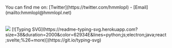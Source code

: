 <br>
  You can find me on:
  [Twitter](https://twitter.com/hmmlopl) - [Email](mailto:hmmlopl@hmmlopl.net)
  
  <br>
  <br>
  <br>
</div>
<img src="https://github-readme-stats.vercel.app/api?username=hmmlaple&show_icons=true&line_height=45&include_all_commits=true" />
[![Typing SVG](https://readme-typing-svg.herokuapp.com?size=38&duration=2000&color=62934E&lines=python;js;electron;java;react;svelte;%26+more)](https://git.io/typing-svg) 
